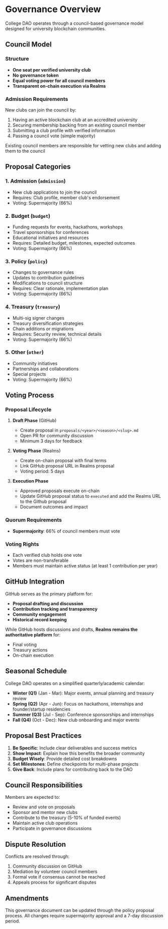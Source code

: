 # Governance Overview

College DAO operates through a council-based governance model designed for university blockchain communities.

## Council Model

### Structure
- **One seat per verified university club**
- **No governance token**
- **Equal voting power for all council members**
- **Transparent on-chain execution via Realms**

### Admission Requirements

New clubs can join the council by:
1. Having an active blockchain club at an accredited university
2. Securing membership backing from an existing council member
3. Submitting a club profile with verified information
4. Passing a council vote (simple majority)

Existing council members are responsible for vetting new clubs and adding them to the council

## Proposal Categories

### 1. **Admission** (`admission`)
- New club applications to join the council
- Requires: Club profile, member club's endorsement
- Voting: Supermajority (66%)

### 2. **Budget** (`budget`)  
- Funding requests for events, hackathons, workshops
- Travel sponsorships for conferences
- Educational initiatives and resources
- Requires: Detailed budget, milestones, expected outcomes
- Voting: Supermajority (66%)

### 3. **Policy** (`policy`)
- Changes to governance rules
- Updates to contribution guidelines
- Modifications to council structure
- Requires: Clear rationale, implementation plan
- Voting: Supermajority (66%)

### 4. **Treasury** (`treasury`)
- Multi-sig signer changes
- Treasury diversification strategies
- Chain additions or migrations
- Requires: Security review, technical details
- Voting: Supermajority (66%)

### 5. **Other** (`other`)
- Community initiatives
- Partnerships and collaborations
- Special projects
- Voting: Supermajority (66%)

## Voting Process

### Proposal Lifecycle

1. **Draft Phase** (GitHub)
   - Create proposal in `proposals/<year>/<season>/<slug>.md`
   - Open PR for community discussion
   - Minimum 3 days for feedback

2. **Voting Phase** (Realms)
   - Create on-chain proposal with final terms
   - Link GitHub proposal URL in Realms proposal
   - Voting period: 5 days

3. **Execution Phase**
   - Approved proposals execute on-chain
   - Update GitHub proposal status to `executed` and add the Realms URL to the Github proposal
   - Document outcomes and impact

### Quorum Requirements

- **Supermajority**: 66% of council members must vote

### Voting Rights

- Each verified club holds one vote
- Votes are non-transferable
- Members must maintain active status (at least 1 contribution per year)

## GitHub Integration

GitHub serves as the primary platform for:
- **Proposal drafting and discussion**
- **Contribution tracking and transparency**
- **Community engagement**
- **Historical record keeping**

While GitHub hosts discussions and drafts, **Realms remains the authoritative platform** for:
- Final voting
- Treasury actions
- On-chain execution

## Seasonal Schedule

College DAO operates on a simplified quarterly/academic calendar:

- **Winter (Q1)** (Jan - Mar): Major events, annual planning and treasury review
- **Spring (Q2)** (Apr - Jun): Focus on hackathons, internships and founder/startup residencies
- **Summer (Q3)** (Jul - Sep): Conference sponsorships and internships
- **Fall (Q4)** (Oct - Dec): New club onboarding and major events

## Proposal Best Practices

1. **Be Specific**: Include clear deliverables and success metrics
2. **Show Impact**: Explain how this benefits the broader community
3. **Budget Wisely**: Provide detailed cost breakdowns
4. **Set Milestones**: Define checkpoints for multi-phase projects
5. **Give Back**: Include plans for contributing back to the DAO

## Council Responsibilities

Members are expected to:
- Review and vote on proposals
- Sponsor and mentor new clubs
- Contribute to the treasury (5-10% of funded events)
- Maintain active club operations
- Participate in governance discussions

## Dispute Resolution

Conflicts are resolved through:
1. Community discussion on GitHub
2. Mediation by volunteer council members
3. Formal vote if consensus cannot be reached
4. Appeals process for significant disputes

## Amendments

This governance document can be updated through the policy proposal process. All changes require supermajority approval and a 7-day discussion period.